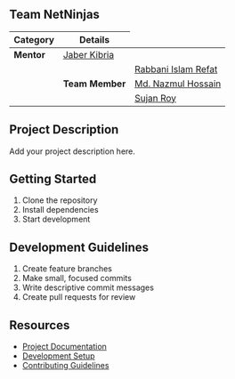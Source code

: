 
## Team NetNinjas

| Category | Details |
|----------|---------|
|**Mentor**|[Jaber Kibria](https://github.com/mhsjaber) |
|<td rowspan="3">**Team Member** </td>| [Rabbani Islam Refat](https://github.com/refat75) |
| |[Md. Nazmul Hossain](https://github.com/nazmulhossin)|
| |[Sujan Roy](https://github.com/sujan-roy24) | 


## Project Description
Add your project description here.

## Getting Started
1. Clone the repository
2. Install dependencies
3. Start development

## Development Guidelines
1. Create feature branches
2. Make small, focused commits
3. Write descriptive commit messages
4. Create pull requests for review

## Resources
- [Project Documentation](docs/)
- [Development Setup](docs/setup.md)
- [Contributing Guidelines](CONTRIBUTING.md)

